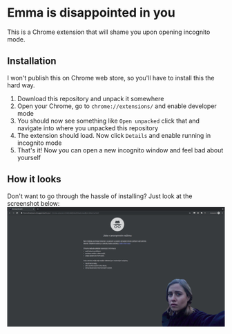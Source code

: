 Emma is disappointed in you
===========================
This is a Chrome extension that will shame you upon opening incognito mode.

## Installation
I won't publish this on Chrome web store, so you'll have to install this the hard way.
1. Download this repository and unpack it somewhere
2. Open your Chrome, go to `chrome://extensions/` and enable developer mode
3. You should now see something like `Open unpacked` click that and navigate into where you unpacked this repository
4. The extension should load. Now click `Details` and enable running in incognito mode
5. That's it! Now you can open a new incognito window and feel bad about yourself

## How it looks
Don't want to go through the hassle of installing? Just look at the screenshot below:
![](screenshot.png)
